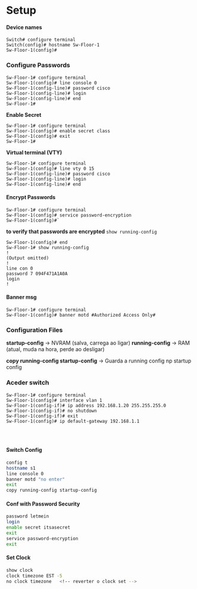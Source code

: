 # Setup
#### Device names
```
Switch# configure terminal
Switch(config)# hostname Sw-Floor-1
Sw-Floor-1(config)#
```
### Configure Passwords
```
Sw-Floor-1# configure terminal
Sw-Floor-1(config)# line console 0
Sw-Floor-1(config-line)# password cisco
Sw-Floor-1(config-line)# login
Sw-Floor-1(config-line)# end
Sw-Floor-1#
```
**Enable Secret**
```
Sw-Floor-1# configure terminal
Sw-Floor-1(config)# enable secret class
Sw-Floor-1(config)# exit
Sw-Floor-1#
```
**Virtual terminal (VTY)**
```
Sw-Floor-1# configure terminal
Sw-Floor-1(config)# line vty 0 15
Sw-Floor-1(config-line)# password cisco
Sw-Floor-1(config-line)# login
Sw-Floor-1(config-line)# end
```
#### Encrypt Passwords
```
Sw-Floor-1# configure terminal
Sw-Floor-1(config)# service password-encryption
Sw-Floor-1(config)#`
```
**to verify that passwords are encrypted** `show running-config`
```
Sw-Floor-1(config)# end
Sw-Floor-1# show running-config
!
(Output omitted)
!
line con 0
password 7 094F471A1A0A
login
!
```
#### Banner msg
```
Sw-Floor-1# configure terminal
Sw-Floor-1(config)# banner motd #Authorized Access Only#
```
### Configuration Files
**startup-config** → NVRAM (salva, carrega ao ligar)
**running-config** → RAM (atual, muda na hora, perde ao desligar)

**copy running-config startup-config** → Guarda a running config np startup config


### Aceder switch
```
Sw-Floor-1# configure terminal
Sw-Floor-1(config)# interface vlan 1
Sw-Floor-1(config-if)# ip address 192.168.1.20 255.255.255.0
Sw-Floor-1(config-if)# no shutdown
Sw-Floor-1(config-if)# exit
Sw-Floor-1(config)# ip default-gateway 192.168.1.1
```



```

```


```

```


```
```



#### Switch Config
```bash
config t
hostname s1
line console 0
banner motd "no enter"
exit
copy running-config startup-config
```
#### Conf with Password Security
```bash 
password letmein
login
enable secret itsasecret
exit
service password-encryption
exit
```

#### Set Clock
```bash
show clock
clock timezone EST -5
no clock timezone   <!-- reverter o clock set -->
```
